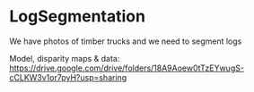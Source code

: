 # LogSegmentation
We have photos of timber trucks and we need to segment logs

Model, disparity maps & data: https://drive.google.com/drive/folders/18A9Aoew0tTzEYwugS-cCLKW3v1or7pyH?usp=sharing
